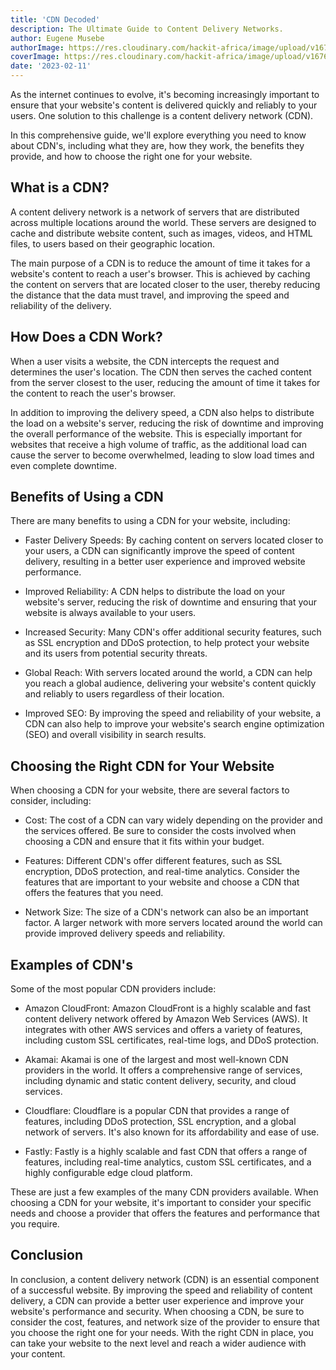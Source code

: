 ```yaml
---
title: 'CDN Decoded'
description: The Ultimate Guide to Content Delivery Networks.
author: Eugene Musebe
authorImage: https://res.cloudinary.com/hackit-africa/image/upload/v1675688988/DSC_8730_2.jpg
coverImage: https://res.cloudinary.com/hackit-africa/image/upload/v1676034402/CDN_blog_2_dcSk_ct4N.jpg
date: '2023-02-11'
---
```


As the internet continues to evolve, it's becoming increasingly important to ensure that your website's content is delivered quickly and reliably to your users. One solution to this challenge is a content delivery network (CDN).

In this comprehensive guide, we'll explore everything you need to know about CDN's, including what they are, how they work, the benefits they provide, and how to choose the right one for your website.

## What is a CDN?

A content delivery network is a network of servers that are distributed across multiple locations around the world. These servers are designed to cache and distribute website content, such as images, videos, and HTML files, to users based on their geographic location.

The main purpose of a CDN is to reduce the amount of time it takes for a website's content to reach a user's browser. This is achieved by caching the content on servers that are located closer to the user, thereby reducing the distance that the data must travel, and improving the speed and reliability of the delivery.

## How Does a CDN Work?

When a user visits a website, the CDN intercepts the request and determines the user's location. The CDN then serves the cached content from the server closest to the user, reducing the amount of time it takes for the content to reach the user's browser.

In addition to improving the delivery speed, a CDN also helps to distribute the load on a website's server, reducing the risk of downtime and improving the overall performance of the website. This is especially important for websites that receive a high volume of traffic, as the additional load can cause the server to become overwhelmed, leading to slow load times and even complete downtime.

## Benefits of Using a CDN

There are many benefits to using a CDN for your website, including:

- Faster Delivery Speeds: By caching content on servers located closer to your users, a CDN can significantly improve the speed of content delivery, resulting in a better user experience and improved website performance.

- Improved Reliability: A CDN helps to distribute the load on your website's server, reducing the risk of downtime and ensuring that your website is always available to your users.

- Increased Security: Many CDN's offer additional security features, such as SSL encryption and DDoS protection, to help protect your website and its users from potential security threats.

- Global Reach: With servers located around the world, a CDN can help you reach a global audience, delivering your website's content quickly and reliably to users regardless of their location.

- Improved SEO: By improving the speed and reliability of your website, a CDN can also help to improve your website's search engine optimization (SEO) and overall visibility in search results.

## Choosing the Right CDN for Your Website

When choosing a CDN for your website, there are several factors to consider, including:

- Cost: The cost of a CDN can vary widely depending on the provider and the services offered. Be sure to consider the costs involved when choosing a CDN and ensure that it fits within your budget.

- Features: Different CDN's offer different features, such as SSL encryption, DDoS protection, and real-time analytics. Consider the features that are important to your website and choose a CDN that offers the features that you need.

- Network Size: The size of a CDN's network can also be an important factor. A larger network with more servers located around the world can provide improved delivery speeds and reliability.

## Examples of CDN's

Some of the most popular CDN providers include:

- Amazon CloudFront: Amazon CloudFront is a highly scalable and fast content delivery network offered by Amazon Web Services (AWS). It integrates with other AWS services and offers a variety of features, including custom SSL certificates, real-time logs, and DDoS protection.

- Akamai: Akamai is one of the largest and most well-known CDN providers in the world. It offers a comprehensive range of services, including dynamic and static content delivery, security, and cloud services.

- Cloudflare: Cloudflare is a popular CDN that provides a range of features, including DDoS protection, SSL encryption, and a global network of servers. It's also known for its affordability and ease of use.

- Fastly: Fastly is a highly scalable and fast CDN that offers a range of features, including real-time analytics, custom SSL certificates, and a highly configurable edge cloud platform.

These are just a few examples of the many CDN providers available. When choosing a CDN for your website, it's important to consider your specific needs and choose a provider that offers the features and performance that you require.

## Conclusion

In conclusion, a content delivery network (CDN) is an essential component of a successful website. By improving the speed and reliability of content delivery, a CDN can provide a better user experience and improve your website's performance and security. When choosing a CDN, be sure to consider the cost, features, and network size of the provider to ensure that you choose the right one for your needs. With the right CDN in place, you can take your website to the next level and reach a wider audience with your content.